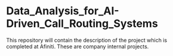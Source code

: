 # Data_Analysis_for_AI-Driven_Call_Routing_Systems
This repository will contain the description of the project which is completed at Afiniti. These are company internal projects.
